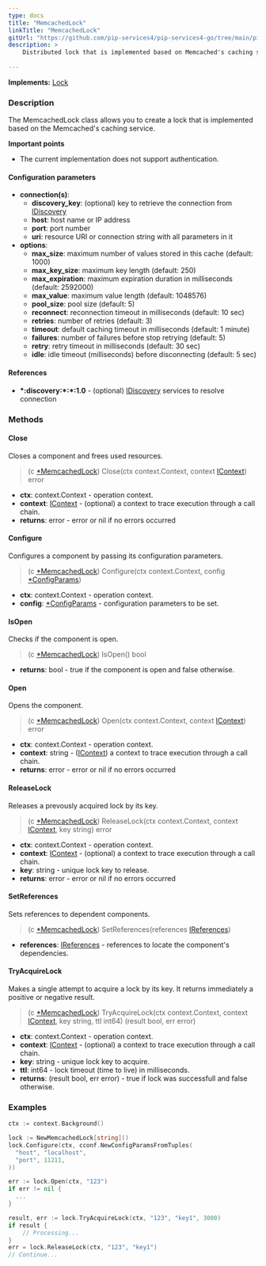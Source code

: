 ```yaml
---
type: docs
title: "MemcachedLock"
linkTitle: "MemcachedLock"
gitUrl: "https://github.com/pip-services4/pip-services4-go/tree/main/pip-services4-memcached-go"
description: >
    Distributed lock that is implemented based on Memcached's caching service.
 
---
```


**Implements:** [Lock](../../../logic/lock/lock) 

### Description
The MemcachedLock class allows you to create a lock that is implemented based on the Memcached's caching service.

**Important points**
- The current implementation does not support authentication.

#### Configuration parameters

- **connection(s)**:           
    - **discovery_key**: (optional) key to retrieve the connection from [IDiscovery](../../../config/connect/idiscovery)
    - **host**: host name or IP address
    - **port**: port number
    - **uri**: resource URI or connection string with all parameters in it
- **options**:
    - **max_size**: maximum number of values stored in this cache (default: 1000)        
    - **max_key_size**: maximum key length (default: 250)
    - **max_expiration**: maximum expiration duration in milliseconds (default: 2592000)
    - **max_value**: maximum value length (default: 1048576)
    - **pool_size**: pool size (default: 5)
    - **reconnect**: reconnection timeout in milliseconds (default: 10 sec)
    - **retries**: number of retries (default: 3)
    - **timeout**: default caching timeout in milliseconds (default: 1 minute)
    - **failures**: number of failures before stop retrying (default: 5)
    - **retry**: retry timeout in milliseconds (default: 30 sec)
    - **idle**: idle timeout (milliseconds) before disconnecting (default: 5 sec)

#### References

- **\*:discovery:\*:\*:1.0** - (optional) [IDiscovery](../../../config/connect/idiscovery) services to resolve connection



### Methods

#### Close
Closes a component and frees used resources.

> (c [*MemcachedLock]()) Close(ctx context.Context, context [IContext](../../../components/context/icontext)) error

- **ctx**: context.Context - operation context.
- **context**: [IContext](../../../components/context/icontext) - (optional) a context to trace execution through a call chain.
- **returns**: error - error or nil if no errors occurred

#### Configure
Configures a component by passing its configuration parameters.

> (c [*MemcachedLock]()) Configure(ctx context.Context, config [*ConfigParams](../../../components/config/config_params))

- **ctx**: context.Context - operation context.
- **config**: [*ConfigParams](../../../components/config/config_params) - configuration parameters to be set.

#### IsOpen
Checks if the component is open.

> (c [*MemcachedLock]()) IsOpen() bool

- **returns**: bool - true if the component is open and false otherwise.


#### Open
Opens the component.

> (c [*MemcachedLock]()) Open(ctx context.Context, context [IContext](../../../components/context/icontext)) error

- **ctx**: context.Context - operation context.
- **context**: string - ([IContext](../../../components/context/icontext)) a context to trace execution through a call chain.
- **returns**: error - error or nil if no errors occurred

#### ReleaseLock
Releases a prevously acquired lock by its key.

> (c [*MemcachedLock]()) ReleaseLock(ctx context.Context, context [IContext](../../../components/context/icontext), key string) error

- **ctx**: context.Context - operation context.
- **context**: [IContext](../../../components/context/icontext) - (optional) a context to trace execution through a call chain.
- **key**: string - unique lock key to release.
- **returns**: error - error or nil if no errors occurred


#### SetReferences
Sets references to dependent components.

> (c [*MemcachedLock]()) SetReferences(references [IReferences](../../../components/refer/ireferences))

- **references**: [IReferences](../../../components/refer/ireferences) - references to locate the component's dependencies.


#### TryAcquireLock
Makes a single attempt to acquire a lock by its key.
It returns immediately a positive or negative result.

> (c [*MemcachedLock]()) TryAcquireLock(ctx context.Context, context [IContext](../../../components/context/icontext), key string, ttl int64) (result bool, err error)

- **ctx**: context.Context - operation context.
- **context**: [IContext](../../../components/context/icontext) - (optional) a context to trace execution through a call chain.
- **key**: string - unique lock key to acquire.
- **ttl**: int64 - lock timeout (time to live) in milliseconds.
- **returns**: (result bool, err error) - true if lock was successfull and false otherwise.


### Examples
```go
ctx := context.Background()

lock := NewMemcachedLock[string]()
lock.Configure(ctx, cconf.NewConfigParamsFromTuples(
  "host", "localhost",
  "port", 11211,
))

err := lock.Open(ctx, "123")
if err != nil {
  ...
}

result, err := lock.TryAcquireLock(ctx, "123", "key1", 3000)
if result {
	// Processing...
}
err = lock.ReleaseLock(ctx, "123", "key1")
// Continue...
```

